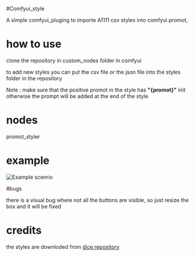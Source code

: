 #Comfyui_style

A simple comfyui_pluging to importe A1111 csv styles into comfyui promot,

# how to use
clone the repository in custom_nodes folder in comfyui

to add new styles you can put the csv file or the json file into the styles folder in the repository

Note : make sure that the positive promot in the style has **"{promot}"** init otherwise the prompt will be added at the end of the style


# nodes 
promot_styler 

# example 
![Example scenrio](https://raw.githubusercontent.com/chakib-belgaid/Comfyui_Styles/main/example.png)

#bugs 

there is a visual bug where not all the buttons are visible, so just resize the box and it will be fixed 

# credits 
the styles are downloded from [dice repository](https://civitai.com/user/DiceAiDevelopment)